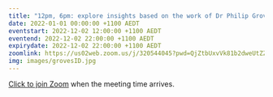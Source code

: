 ```yaml
---
title: "12pm, 6pm: explore insights based on the work of Dr Philip Groves"
date: 2022-01-01 00:00:00 +1100 AEDT
eventstart: 2022-12-02 12:00:00 +1100 AEDT
eventend: 2022-12-02 22:00:00 +1100 AEDT
expirydate: 2022-12-02 22:00:00 +1100 AEDT
zoomlink: https://us02web.zoom.us/j/320544045?pwd=QjZtbUxvVk81b2dweUtZZTE3ZE9IZz09
img: images/grovesID.jpg
---
```


[Click to join Zoom](https://us02web.zoom.us/j/320544045?pwd=QjZtbUxvVk81b2dweUtZZTE3ZE9IZz09) when the meeting time arrives.